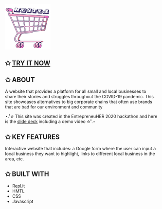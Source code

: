 <img src="logo.png" alt="isolated" width="150"/>

## ✩ [TRY IT NOW](https://10c345fa-d1df-4383-a520-5fcbf0d9b645-00-1fplx2t4j39p3.kirk.replit.dev/)

## ✩ ABOUT
A website that provides a platform for all small and local businesses to share their stories and struggles throughout the COVID-19 pandemic. 
This site showcases alternatives to big corporate chains that often use brands that are bad for our environment and community

⋆.˚✮ This site was created in the EntrepreneuHER 2020 hackathon and here is the [slide deck](https://docs.google.com/presentation/d/1O6xAehsDkY9TCV0kDKdkEnHyTdMjVLPEJr_BmQJK1yk/edit?usp=sharing) including a demo video ✮˚.⋆

## ✩ KEY FEATURES
Interactive website that includes: a Google form where the user can input a local business they want to highlight, 
links to different local business in the area, etc.

## ✩ BUILT WITH
- Repl.it
- HMTL 
- CSS
- Javascript

